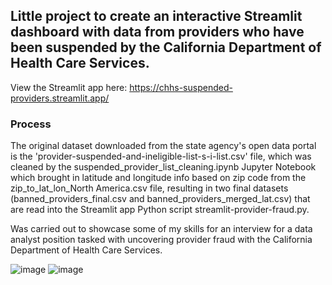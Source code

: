 ## Little project to create an interactive Streamlit dashboard with data from providers who have been suspended by the California Department of Health Care Services.

View the Streamlit app here: https://chhs-suspended-providers.streamlit.app/

### Process
The original dataset downloaded from the state agency's open data portal is the 'provider-suspended-and-ineligible-list-s-i-list.csv' file, which was cleaned by the suspended_provider_list_cleaning.ipynb Jupyter Notebook which brought in latitude and longitude info based on zip code from the zip_to_lat_lon_North America.csv file, resulting in two final datasets (banned_providers_final.csv and banned_providers_merged_lat.csv) that are read into the Streamlit app Python script streamlit-provider-fraud.py.

Was carried out to showcase some of my skills for an interview for a data analyst position tasked with uncovering provider fraud with the California Department of Health Care Services. 

![image](https://github.com/rileyschenck/CHHS/assets/124864861/6e584cb5-f0ee-49c9-a620-4949018618e1)
![image](https://github.com/rileyschenck/CHHS/assets/124864861/f4ed9602-94a0-4bb6-a829-c3de9e3eda41)

